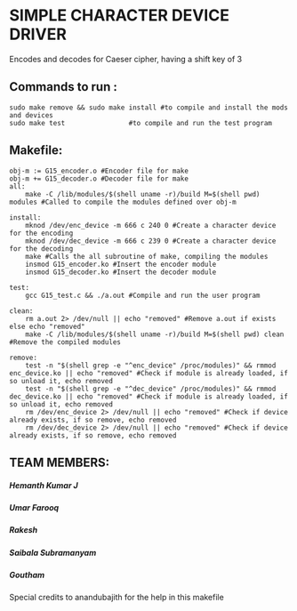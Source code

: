 # SIMPLE CHARACTER DEVICE DRIVER

Encodes and decodes for Caeser cipher, having a shift key of 3

## Commands to run : 
```
sudo make remove && sudo make install #to compile and install the mods and devices
sudo make test 			      #to compile and run the test program
```
## Makefile: 
```
obj-m := G15_encoder.o #Encoder file for make
obj-m += G15_decoder.o #Decoder file for make
all:
	make -C /lib/modules/$(shell uname -r)/build M=$(shell pwd) modules #Called to compile the modules defined over obj-m

install:
	mknod /dev/enc_device -m 666 c 240 0 #Create a character device for the encoding
	mknod /dev/dec_device -m 666 c 239 0 #Create a character device for the decoding
	make #Calls the all subroutine of make, compiling the modules
	insmod G15_encoder.ko #Insert the encoder module
	insmod G15_decoder.ko #Insert the decoder module

test:
	gcc G15_test.c && ./a.out #Compile and run the user program

clean:
	rm a.out 2> /dev/null || echo "removed" #Remove a.out if exists else echo "removed" 
	make -C /lib/modules/$(shell uname -r)/build M=$(shell pwd) clean #Remove the compiled modules

remove:
	test -n "$(shell grep -e "^enc_device" /proc/modules)" && rmmod enc_device.ko || echo "removed" #Check if module is already loaded, if so unload it, echo removed
	test -n "$(shell grep -e "^dec_device" /proc/modules)" && rmmod dec_device.ko || echo "removed" #Check if module is already loaded, if so unload it, echo removed
	rm /dev/enc_device 2> /dev/null || echo "removed" #Check if device already exists, if so remove, echo removed
	rm /dev/dec_device 2> /dev/null || echo "removed" #Check if device already exists, if so remove, echo removed

```
## TEAM MEMBERS:
##### Hemanth Kumar J
##### Umar Farooq
##### Rakesh
##### Saibala Subramanyam
##### Goutham


Special credits to anandubajith for the help in this makefile
